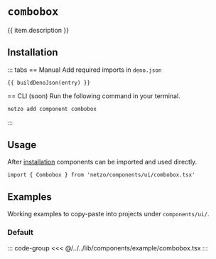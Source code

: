 <script setup>
import SectionDocsCards from '@theme/components/sections/SectionDocsCards.vue'
import en from '~/locales/en.js'
import { ui } from '~/../lib/components/registry.ts'
import { buildDenoJson } from '~/src/utils.ts'
const item = en.components.find(({ uid }) => uid === 'combobox')
const entry = ui.find(i => item.uid === i.name)
</script>

<div class="mb-5 w-75px h-75px"  :class="item.icon" />

# `combobox`

{{ item.description }}

## Installation

::: tabs
== Manual
Add required imports in `deno.json`
```json-vue
{{ buildDenoJson(entry) }}
```
== CLI (soon)
Run the following command in your terminal.
```sh
netzo add component combobox
```
:::

## Usage

After [installation](#installation) components can be imported and used directly.

```tsx
import { Combobox } from 'netzo/components/ui/combobox.tsx'
```

## Examples

Working examples to copy-paste into projects under `components/ui/`.

### Default

::: code-group
<<< @/../../lib/components/example/combobox.tsx
:::
